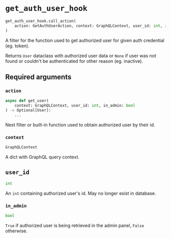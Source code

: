 # `get_auth_user_hook`

```python
get_auth_user_hook.call_action(
    action: GetAuthUserAction, context: GraphQLContext, user_id: int, in_admin: bool
)
```

A filter for the function used to get authorized user for given auth credential (eg. token).

Returns `User` dataclass with authorized user data or `None` if user was not found or couldn't be authenticated for other reason (eg. inactive).


## Required arguments

### `action`

```python
async def get_user(
    context: GraphQLContext, user_id: int, in_admin: bool
) -> Optional[User]:
    ...
```

Next filter or built-in function used to obtain authorized user by their id.


### `context`

```python
GraphQLContext
```

A dict with GraphQL query context.


## `user_id`

```python
int
```

An `int` containing authorized user's id. May no longer exist in database.


### `in_admin`

```python
bool
```

`True` if authorized user is being retrieved in the admin panel, `False` otherwise.